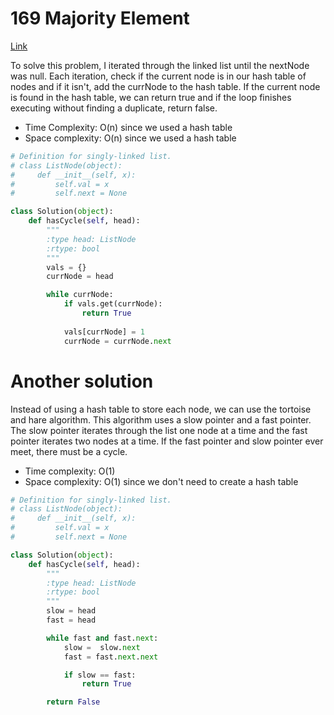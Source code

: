 # 169 Majority Element
[Link](https://leetcode.com/problems/linked-list-cycle/?envType=study-plan-v2&envId=top-interview-150)

To solve this problem, I iterated through the linked list until the nextNode was null. Each iteration, check if the current node is in our hash table of nodes and if it isn't, add the currNode to the hash table. If the current node is found in the hash table, we can return true and if the loop finishes executing without finding a duplicate, return false. 

- Time Complexity: O(n) since we used a hash table 
- Space complexity: O(n) since we used a hash table

```python
# Definition for singly-linked list.
# class ListNode(object):
#     def __init__(self, x):
#         self.val = x
#         self.next = None

class Solution(object):
    def hasCycle(self, head):
        """
        :type head: ListNode
        :rtype: bool
        """
        vals = {}
        currNode = head

        while currNode:
            if vals.get(currNode):
                return True
            
            vals[currNode] = 1
            currNode = currNode.next
```            

# Another solution
Instead of using a hash table to store each node, we can use the tortoise and hare algorithm. This algorithm uses a slow pointer and a fast pointer. The slow pointer iterates through the list one node at a time and the fast pointer iterates two nodes at a time. If the fast pointer and slow pointer ever meet, there must be a cycle. 

- Time complexity: O(1)
- Space complexity: O(1) since we don't need to create a hash table 

```python
# Definition for singly-linked list.
# class ListNode(object):
#     def __init__(self, x):
#         self.val = x
#         self.next = None

class Solution(object):
    def hasCycle(self, head):
        """
        :type head: ListNode
        :rtype: bool
        """
        slow = head
        fast = head

        while fast and fast.next:
            slow =  slow.next
            fast = fast.next.next

            if slow == fast:
                return True

        return False          
```